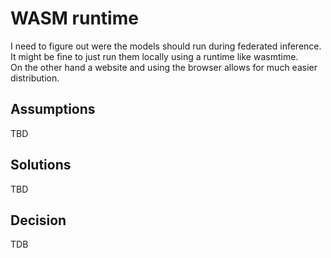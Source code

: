 # WASM runtime

I need to figure out were the models should run during federated inference.  
It might be fine to just run them locally using a runtime like wasmtime.  
On the other hand a website and using the browser allows for much easier distribution.

## Assumptions

TBD

## Solutions

TBD

## Decision

TDB
